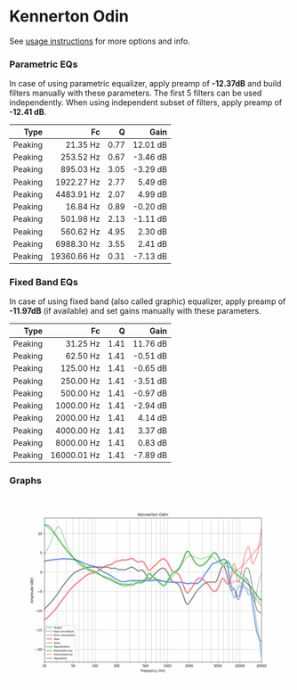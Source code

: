 # Kennerton Odin
See [usage instructions](https://github.com/jaakkopasanen/AutoEq#usage) for more options and info.

### Parametric EQs
In case of using parametric equalizer, apply preamp of **-12.37dB** and build filters manually
with these parameters. The first 5 filters can be used independently.
When using independent subset of filters, apply preamp of **-12.41 dB**.

| Type    | Fc          |    Q | Gain     |
|--------:|------------:|-----:|---------:|
| Peaking | 21.35 Hz    | 0.77 | 12.01 dB |
| Peaking | 253.52 Hz   | 0.67 | -3.46 dB |
| Peaking | 895.03 Hz   | 3.05 | -3.29 dB |
| Peaking | 1922.27 Hz  | 2.77 | 5.49 dB  |
| Peaking | 4483.91 Hz  | 2.07 | 4.99 dB  |
| Peaking | 16.84 Hz    | 0.89 | -0.20 dB |
| Peaking | 501.98 Hz   | 2.13 | -1.11 dB |
| Peaking | 560.62 Hz   | 4.95 | 2.30 dB  |
| Peaking | 6988.30 Hz  | 3.55 | 2.41 dB  |
| Peaking | 19360.66 Hz | 0.31 | -7.13 dB |

### Fixed Band EQs
In case of using fixed band (also called graphic) equalizer, apply preamp of **-11.97dB**
(if available) and set gains manually with these parameters.

| Type    | Fc          |    Q | Gain     |
|--------:|------------:|-----:|---------:|
| Peaking | 31.25 Hz    | 1.41 | 11.76 dB |
| Peaking | 62.50 Hz    | 1.41 | -0.51 dB |
| Peaking | 125.00 Hz   | 1.41 | -0.65 dB |
| Peaking | 250.00 Hz   | 1.41 | -3.51 dB |
| Peaking | 500.00 Hz   | 1.41 | -0.97 dB |
| Peaking | 1000.00 Hz  | 1.41 | -2.94 dB |
| Peaking | 2000.00 Hz  | 1.41 | 4.14 dB  |
| Peaking | 4000.00 Hz  | 1.41 | 3.37 dB  |
| Peaking | 8000.00 Hz  | 1.41 | 0.83 dB  |
| Peaking | 16000.01 Hz | 1.41 | -7.89 dB |

### Graphs
![](./Kennerton%20Odin.png)